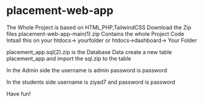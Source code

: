 # placement-web-app

The Whole Project is based on HTML,PHP,TailwindCSS 
Download the Zip files
placement-web-app-main(1).zip Contains the whole Project Code
Intsall this on your htdocs-> yourfolder or htdocs->dashboard-> Your Folder


placement_app.sql(2).zip is the Database Data
create a new table placement_app and import the sql.zip to the table


In the Admin side the username is admin password is password

In the students side username is ziyad7 and password is password

Have fun!

